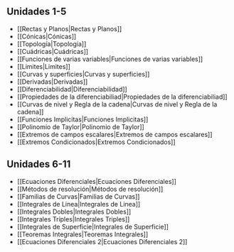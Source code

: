 ## Unidades 1-5

- [[Rectas y Planos|Rectas y Planos]]
- [[Cónicas|Cónicas]]
- [[Topología|Topología]]
- [[Cuádricas|Cuádricas]]
- [[Funciones de varias variables|Funciones de varias variables]]
- [[Limites|Limites]]
- [[Curvas y superficies|Curvas y superficies]]
- [[Derivadas|Derivadas]]
- [[Diferenciabilidad|Diferenciabilidad]]
- [[Propiedades de la diferenciabiliad|Propiedades de la diferenciabiliad]]
- [[Curvas de nivel y Regla de la cadena|Curvas de nivel y Regla de la cadena]]
- [[Funciones Implicitas|Funciones Implicitas]]
- [[Polinomio de Taylor|Polinomio de Taylor]]
- [[Extremos de campos escalares|Extremos de campos escalares]]
- [[Extremos Condicionados|Extremos Condicionados]]

## Unidades 6-11

- [[Ecuaciones Diferenciales|Ecuaciones Diferenciales]]
- [[Métodos de resolución|Métodos de resolución]]
- [[Familias de Curvas|Familias de Curvas]]
- [[Integrales de Linea|Integrales de Linea]]
- [[Integrales Dobles|Integrales Dobles]]
- [[Integrales Triples|Integrales Triples]]
- [[Integrales de Superficie|Integrales de Superficie]]
- [[Teoremas Integrales|Teoremas Integrales]]
- [[Ecuaciones Diferenciales 2|Ecuaciones Diferenciales 2]]
